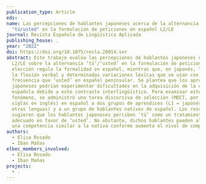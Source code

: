 ```yaml
---
publication_type: Article
eds: .
name: Las percepciones de hablantes japoneses acerca de la alternancia
  "tú/usted" en la formulación de peticiones en español L2/LE
journal: Revista Española de Lingüística Aplicada
publishing_house: .
year: "2022"
doi: https://doi.org/10.1075/resla.20014.ser
abstract: Este trabajo evalúa las percepciones de hablantes japoneses de español
  L2/LE sobre la alternancia ‘tú’/‘usted’ en la formulación de peticiones. Esta
  elección regula la formalidad en español, mientras que, en japonés, lo hacen
  la flexión verbal y determinadas variaciones léxicas que se usan con mayor
  frecuencia que ‘usted’ en español peninsular. Se plantea que los aprendices
  japoneses podrían experimentar dificultades en la adquisición de la cortesía
  española debido a este contraste interlingüístico. Para examinar este
  fenómeno, se administró una tarea discursiva de selección (MDCT, por sus
  siglas en inglés) en español a dos grupos de aprendices (L1 = japonés; L1 =
  otras lenguas) y a un grupo de hablantes nativos de español. Los resultados
  sugieren que los hablantes japoneses perciben ‘tú’ como un tratamiento menos
  adecuado en favor de ‘usted’. No obstante, dichos hablantes pueden alcanzar
  una competencia similar a la nativa conforme aumenta el nivel de competencia.
authors:
  - Elisa Rosado
  - Iban Mañas
elbec_members_involved:
  - Elisa Rosado
  - Iban Mañas
projects:
  - .
---
```


